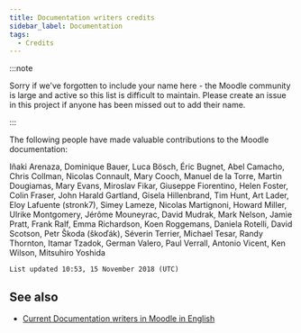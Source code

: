 ```yaml
---
title: Documentation writers credits
sidebar_label: Documentation
tags:
  - Credits
---
```


:::note

Sorry if we've forgotten to include your name here - the Moodle community is large and active so this list is difficult to maintain.
Please create an issue in this project if anyone has been missed out to add their name.

:::

<!-- cspell:disable -->

The following people have made valuable contributions to the Moodle documentation:

Iñaki Arenaza, Dominique Bauer, Luca Bösch, Éric Bugnet, Abel Camacho, Chris Collman, Nicolas Connault, Mary Cooch, Manuel de la Torre, Martin Dougiamas, Mary Evans, Miroslav Fikar, Giuseppe Fiorentino, Helen Foster, Colin Fraser, John Harald Gartland, Gisela Hillenbrand, Tim Hunt, Art Lader, Eloy Lafuente (stronk7), Simey Lameze, Nicolas Martignoni, Howard Miller, Ulrike Montgomery, Jérôme Mouneyrac, David Mudrak, Mark Nelson, Jamie Pratt, Frank Ralf, Emma Richardson, Koen Roggemans, Daniela Rotelli, David Scotson, Petr Škoda (škoďák), Séverin Terrier, Michael Tesar, Randy Thornton, Itamar Tzadok, German Valero, Paul Verrall, Antonio Vicent, Ken Wilson, Mitsuhiro Yoshida

<!-- cspell:enable -->

`List updated 10:53, 15 November 2018 (UTC)`

## See also

- [Current Documentation writers in Moodle in English](https://moodle.org/user/index.php?id=5&group=178)
